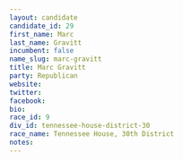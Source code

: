 ```yaml
---
layout: candidate
candidate_id: 29
first_name: Marc
last_name: Gravitt
incumbent: false
name_slug: marc-gravitt
title: Marc Gravitt
party: Republican
website: 
twitter: 
facebook: 
bio: 
race_id: 9
div_id: tennessee-house-district-30
race_name: Tennessee House, 30th District
notes: 
---
```

